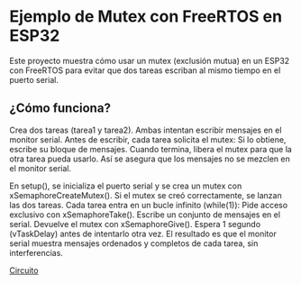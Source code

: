 # Ejemplo de Mutex con FreeRTOS en ESP32

Este proyecto muestra cómo usar un mutex (exclusión mutua) en un ESP32 con FreeRTOS para evitar que dos tareas escriban al mismo tiempo en el puerto serial.

## ¿Cómo funciona?

Crea dos tareas (tarea1 y tarea2).
Ambas intentan escribir mensajes en el monitor serial.
Antes de escribir, cada tarea solicita el mutex:
Si lo obtiene, escribe su bloque de mensajes.
Cuando termina, libera el mutex para que la otra tarea pueda usarlo.
Así se asegura que los mensajes no se mezclen en el monitor serial.

En setup(), se inicializa el puerto serial y se crea un mutex con xSemaphoreCreateMutex().
Si el mutex se creó correctamente, se lanzan las dos tareas.
Cada tarea entra en un bucle infinito (while(1)):
Pide acceso exclusivo con xSemaphoreTake().
Escribe un conjunto de mensajes en el serial.
Devuelve el mutex con xSemaphoreGive().
Espera 1 segundo (vTaskDelay) antes de intentarlo otra vez.
El resultado es que el monitor serial muestra mensajes ordenados y completos de cada tarea, sin interferencias.

[Circuito](https://drive.google.com/file/d/12ilC1em8ZfRL8N_Cr65opnRGAAp1STww/view?usp=sharing)
